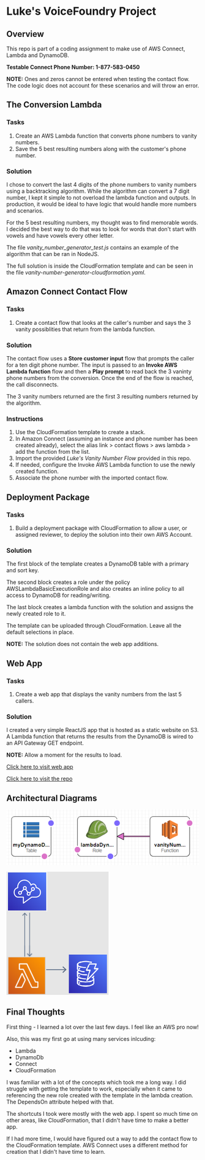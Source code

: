 # Luke's VoiceFoundry Project
## Overview

This repo is part of a coding assignment to make use of AWS Connect, Lambda and DynamoDB.

**Testable Connect Phone Number: 1-877-583-0450**

**NOTE:** Ones and zeros cannot be entered when testing the contact flow. The 
code logic does not account for these scenarios and will throw an error.

## The Conversion Lambda
### Tasks
1. Create an AWS Lambda function that converts phone numbers to vanity numbers.
2. Save the 5 best resulting numbers along with the customer's
phone number.

### Solution
I chose to convert the last 4 digits of the phone numbers to vanity numbers 
using a backtracking algorithm. While the algorithm can convert a 7 digit
number, I kept it simple to not overload the lambda function and outputs.
In production, it would be ideal to have logic that would handle more numbers
and scenarios. 

For the 5 best resulting numbers, my thought was to find memorable words.
I decided the best way to do that was to look for words that don't start with
 vowels and have vowels every other letter.

The file *vanity_number_generator_test.js* contains an example of the 
algorithm that can be ran in NodeJS. 

The full solution is inside the CloudFormation template and
can be seen in the file *vanity-number-generator-cloudformation.yaml*.

## Amazon Connect Contact Flow

### Tasks
1. Create a contact flow that looks at the caller's number and says the
3 vanity possiblities that return from the lambda function. 

### Solution
The contact flow uses a **Store customer input** flow that prompts the 
caller for a ten digit phone number. The input is passed to an 
**Invoke AWS Lambda function** flow and then a **Play prompt** to read back the 
3 vaninty phone numbers from the conversion. Once the end of the flow is 
reached, the call disconnects. 

The 3 vanity numbers returned are the first 3 resulting numbers returned 
by the algorithm.  

### Instructions
1. Use the CloudFormation template to create a stack.
2. In Amazon Connect (assuming an instance and phone number has been
created already), select the alias link > contact flows > aws lambda > 
add the function from the list.
3. Import the provided *Luke's Vanity Number Flow* provided in this repo.
4. If needed, configure the Invoke AWS Lambda function to use the newly 
created function.
5. Associate the phone number with the imported contact flow. 

## Deployment Package

### Tasks
1. Build a deployment package with CloudFormation to allow a user, or 
assigned reviewer, to deploy the solution into their own AWS Account. 

### Solution
The first block of the template creates a DynamoDB table with a 
primary and sort key. 

The second block creates a role under the policy 
AWSLambdaBasicExecutionRole and also creates an inline policy to all 
access to DynamoDB for reading/writing. 

The last block creates a lambda function with the solution and assigns the
newly created role to it. 

The template can be uploaded through CloudFormation. Leave all 
the default selections in place. 

**NOTE:** The solution does not contain the web app additions.

## Web App
### Tasks
1. Create a web app that displays the vanity numbers from the last 5 callers.

### Solution
I created a very simple ReactJS app that is hosted as a static website on S3. 
A Lambda function that returns the results from the DynamoDB is wired to an 
API Gateway GET endpoint. 

**NOTE:** Allow a moment for the results to load. 

 [Click here to visit web app](http://vanitynumbers.com.s3-website-us-east-1.amazonaws.com)
 
 [Click here to visit the repo](https://github.com/lyaegel88/Lukes-VoiceFoundry-ReactJS-App)

## Architectural Diagrams
![CloudFoundry Diagram](cloudfoundry_diagram.png)

![Architectural Diagram](architectural_diagram_2.png)

## Final Thoughts
First thing - I learned a lot over the last few days. I feel like an 
AWS pro now!

Also, this was my first go at using many services inlcuding:
* Lambda
* DynamoDb
* Connect
* CloudFormation

I was familiar with a lot of the concepts which took me a long way. 
I did struggle with getting the template to work, especially 
when it came to referencing the new role created with the template 
 in the lambda creation. The DependsOn attribute helped with that. 
 
 The shortcuts I took were mostly with the web app. I spent so much 
 time on other areas, like CloudFormation, that I didn't have time to 
 make a better app. 
 
 If I had more time, I would have figured out a way to add the contact flow 
 to the CloudFormation template. AWS Connect uses a different method for creation that I 
 didn't have time to learn.  

